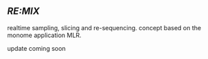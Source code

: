 ## _RE:MIX_

realtime sampling, slicing and re-sequencing. concept based on the monome application MLR.

update coming soon
